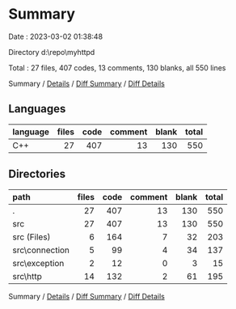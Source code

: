 # Summary

Date : 2023-03-02 01:38:48

Directory d:\\repo\\myhttpd

Total : 27 files,  407 codes, 13 comments, 130 blanks, all 550 lines

Summary / [Details](details.md) / [Diff Summary](diff.md) / [Diff Details](diff-details.md)

## Languages
| language | files | code | comment | blank | total |
| :--- | ---: | ---: | ---: | ---: | ---: |
| C++ | 27 | 407 | 13 | 130 | 550 |

## Directories
| path | files | code | comment | blank | total |
| :--- | ---: | ---: | ---: | ---: | ---: |
| . | 27 | 407 | 13 | 130 | 550 |
| src | 27 | 407 | 13 | 130 | 550 |
| src (Files) | 6 | 164 | 7 | 32 | 203 |
| src\\connection | 5 | 99 | 4 | 34 | 137 |
| src\\exception | 2 | 12 | 0 | 3 | 15 |
| src\\http | 14 | 132 | 2 | 61 | 195 |

Summary / [Details](details.md) / [Diff Summary](diff.md) / [Diff Details](diff-details.md)